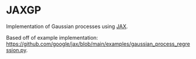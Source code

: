 # JAXGP

Implementation of Gaussian processes using [JAX](https://jax.readthedocs.io/en/latest/).

Based off of example implementation: https://github.com/google/jax/blob/main/examples/gaussian_process_regression.py.
